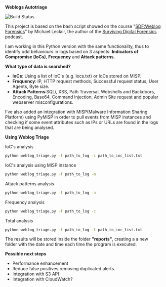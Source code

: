 **Weblogs Autotriage** 

![Build Status](https://travis-ci.com/aleprada/weblog_triage.svg?branch=main)

This project is based on the bash script showed on the course "[SDF:Weblog Forensics](https://www.udemy.com/course/sdf-weblog-forensics/)" by Michael Leclair, 
the author of the [Surviving Digital Forensics](https://digitalforensicsurvivalpodcast.com/surviving-digital-forensics/) podcast.

I am working in this Python version with the same functionality, thus 
to identify odd behaviours in logs based on 3 aspects: **Indicators of Compromise (IoCs)**, **Frequency** and **Attack patterns**.

**What type of data is searched?**
* **IoCs**: Using a list of IoC's (e.g. iocs.txt) or IoCs stored on MISP.
* **Frequency**: IP, HTTP request methods, Successful request status, User Agents, Byte size. 
* **Attack Patterns**:SQLi, XSS, Path Traversal, Webshells and Backdoors, Encoding, 
  Base64, Command Injection, Admin Site request and popular webserver misconfigurations.
  
I've also added an integration with MISP(Malware Information Sharing Platform) 
using PyMISP in order to pull events from MISP instances and checking 
if some event attributes such as IPs or URLs are found in the logs that 
are being analysed.

**Using Weblog Triage**

IoC's analysis
```bash 
python weblog_triage.py -f path_to_log -i path_to_ioc_list.txt
```
IoC's analysis using MISP instance
```bash 
python weblog_triage.py -f path_to_log -m 
```
Attack patterns analysis
```bash 
python weblog_triage.py -f path_to_log -a
```
Frequency analysis

```bash 
python weblog_triage.py -f path_to_log -c
```

Total analysis
```bash 
python weblog_triage.py -f path_to_log -t path_to_ioc_list.txt
```

The results will be stored inside the folder **"reports"**, creating a 
a new folder with the date and time each time the program is executed.

**Possible next steps**
* Performance enhancement
* Reduce false positives removing duplicated alerts.
* Integration with S3 API
* Integration with CloudWatch?
